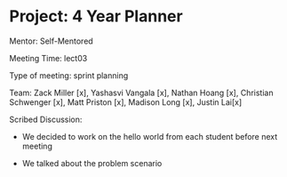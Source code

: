 # Project: 4 Year Planner
Mentor: Self-Mentored

Meeting Time: lect03

Type of meeting: sprint planning

Team: Zack Miller [x], Yashasvi Vangala [x], Nathan Hoang [x], Christian Schwenger [x], Matt Priston [x], Madison Long [x], Justin Lai[x]

Scribed Discussion:

- We decided to work on the hello world from each student before next meeting

- We talked about the problem scenario